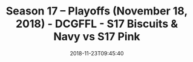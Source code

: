 ---
title: Season 17 – Playoffs (November 18, 2018) - DCGFFL - S17 Biscuits & Navy vs
  S17 Pink
teams-score:
- team: _teams/s17-navy.md
  score:
- team: _teams/s17-pink.md
  score: 29
mvp: C. Gillyard (Navy), N. Kasparek (Pink)
game-ball: S. Heibing (Navy), E. Armstrong (Pink)
season: 17
week:
date: '2018-11-23T09:45:40'
pageid: season-17-playoffs-november-18-2018-6696-vs-6699
---